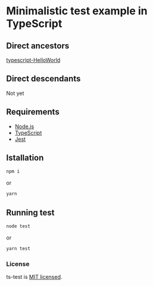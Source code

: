 # Minimalistic test example in TypeScript

## Direct ancestors

[typescript-HelloWorld](https://github.com/softspider/ts-hw)

## Direct descendants

Not yet

## Requirements

* [Node.js](https://nodejs.org/en/download/package-manager/)
* [TypeScript](https://www.typescriptlang.org/)
* [Jest](https://jestjs.io/)

## Istallation

```sh
npm i
```
or

```sh
yarn
```

## Running test

```sh
node test
```
or

```sh
yarn test
```

### License

ts-test is [MIT licensed](./LICENSE).
